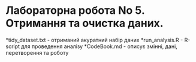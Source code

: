 # Лабораторна робота No 5. Отримання та очистка даних.

*tidy_dataset.txt - отриманий акуратний набір даних
*run_analysis.R - R-script для проведення аналізу
*CodeBook.md - описує змінні, дані, перетворення та роботу
